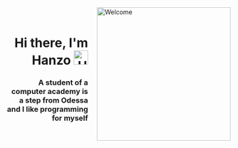 <div style="display: flex; justify-content: flex-end; align-items: center; height: 300px;">
  <div style="text-align: right; padding-right: 20px;">
    <h1>Hi there, I'm Hanzo 
      <img src="https://github.com/blackcater/blackcater/raw/main/images/Hi.gif" height="32" alt="Hi GIF">
    </h1>
    <h3>A student of a computer academy is a step from Odessa and I like programming for myself</h3>
  </div>
  <img src="https://github.com/HatoryHanzo182/HatoryHanzo182/assets/55142468/6030c81b-dafc-43f2-9dc5-90863eb49ca6" width="300" height="300" alt="Welcome">
</div>
